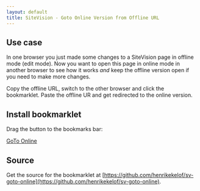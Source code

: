 ```yaml
---
layout: default
title: SiteVision - Goto Online Version from Offline URL
---
```


## Use case

In one browser you just made some changes to a SiteVision page in offline mode (edit mode). 
Now you want to open this page in online mode in another browser to see how it works <i>and</i>
 keep the offline version open if you need to make more changes. 
 
 Copy the offline URL, switch to the other browser and click the bookmarklet. Paste the offline
  UR and get redirected to the online version.

## Install bookmarklet
<p class="lead">Drag the button to the bookmarks bar:</p>
<p>
<a href="javascript:(function(a){var b=a.createElement('script');b.setAttribute('src','//henrikekelof.github.io/sv-goto-online/goto-online.min.js?t='+(new Date).getTime()),a.body.appendChild(b)}(document));" 
class="btn btn-success btn-lg" 
title="Drag to bookmarks bar">
GoTo Online
</a>
</p>

## Source

Get the source for the bookmarklet at [https://github.com/henrikekelof/sv-goto-online](https://github.com/henrikekelof/sv-goto-online).



